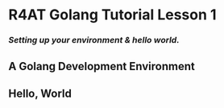 # R4AT Golang Tutorial Lesson 1
### *Setting up your environment & hello world.*

## A Golang Development Environment

## Hello, World
